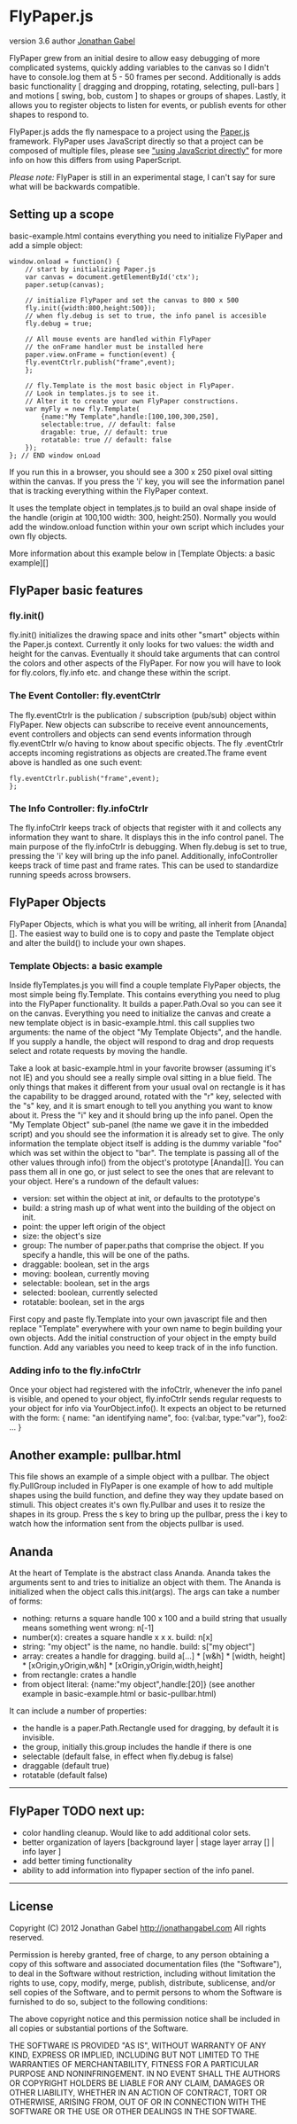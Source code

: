 # FlyPaper.js
version 3.6 author [Jonathan Gabel](http://jonathangabel.com)

FlyPaper grew from an initial desire to allow easy debugging of more complicated systems, quickly adding variables to the canvas so I didn't have to console.log them at 5 - 50 frames per second.  Additionally is adds basic functionality [ dragging and dropping, rotating, selecting, pull-bars ] and motions [ swing, bob, custom ] to shapes or groups of shapes. Lastly, it allows you to register objects to listen for events, or publish events for other shapes to respond to.

FlyPaper.js adds the fly namespace to a project using the [Paper.js](http://paperjs.org) framework. FlyPaper uses JavaScript directly so that a project can be composed of multiple files, please see ["using JavaScript directly"](http://paperjs.org/tutorials/getting-started/using-javascript-directly/) for more info on how this differs from using PaperScript.

*Please note:* FlyPaper is still in an experimental stage, I can't say for sure what will be backwards compatible.

## Setting up a scope

basic-example.html contains everything you need to initialize FlyPaper and add a simple object:  

	window.onload = function() {
		// start by initializing Paper.js
		var canvas = document.getElementById('ctx');
		paper.setup(canvas);
	
		// initialize FlyPaper and set the canvas to 800 x 500 
		fly.init({width:800,height:500});
		// when fly.debug is set to true, the info panel is accesible
		fly.debug = true;
	
		// All mouse events are handled within FlyPaper
		// the onFrame handler must be installed here
		paper.view.onFrame = function(event) {
		fly.eventCtrlr.publish("frame",event);
		};

		// fly.Template is the most basic object in FlyPaper.
		// Look in templates.js to see it.		
		// Alter it to create your own FlyPaper constructions.
		var myFly = new fly.Template(
			{name:"My Template",handle:[100,100,300,250],
			selectable:true, // default: false
			dragable: true, // default: true
			rotatable: true // default: false
		});
	}; // END window onLoad


If you run this in a browser, you should see a 300 x 250 pixel oval sitting within the canvas. If you press the 'i' key, you will see the information panel that is tracking everything within the FlyPaper context. 

It uses the template object in templates.js to build an oval shape inside of the handle (origin at 100,100 width: 300, height:250). Normally you would add the window.onload function within your own script which includes your own fly objects.  

More information about this example below in [Template Objects: a basic example][]

## FlyPaper basic features

### fly.init()

fly.init() initializes the drawing space and inits other "smart" objects within the Paper.js context. Currently it only looks for two values: the width and height for the canvas.
Eventually it should take arguments that can control the colors and other aspects of the FlyPaper. For now you will have to look for fly.colors, fly.info etc. and change these within the script. 
### The Event Contoller: fly.eventCtrlr

The fly.eventCtrlr is the publication / subscription (pub/sub) object within FlyPaper. New objects can subscribe to receive event announcements, event controllers and objects can send events information through fly.eventCtrlr w/o having to know about specific objects. The fly
.eventCtrlr accepts incoming registrations as objects are created.The frame event above is handled as one such event:

	fly.eventCtrlr.publish("frame",event);
	};


### The Info Controller: fly.infoCtrlr

The fly.infoCtrlr keeps track of objects that register with it and collects any information they want to share.  It displays this in the info control panel.  The main purpose of the fly.infoCtrlr is debugging.  When fly.debug is set to true, pressing the 'i' key will bring up the info panel.  Additionally, infoController keeps track of time past and frame rates.  This can be used to standardize running speeds across browsers.

## FlyPaper Objects

FlyPaper Objects, which is what you will be writing, all inherit from [Ananda][]. The easiest way to build one is to copy and paste the Template object and alter the build() to include your own shapes.

### Template Objects: a basic example

Inside flyTemplates.js you will find a couple template FlyPaper objects, the most simple being fly.Template. This contains everything you need to plug into the FlyPaper functionality.  It builds a paper.Path.Oval so you can see it on the canvas. Everything you need to initialize the canvas and create a new template object is in basic-example.html. this call supplies two arguments: the name of the object "My Template Objects", and the handle.  If you supply a handle, the object will respond to drag and drop requests select and rotate requests by moving the handle.  

Take a look at basic-example.html in your favorite browser (assuming it's not IE) and you should see a really simple oval sitting in a blue field. The only things that makes it different from your usual oval on rectangle is it has the capability to be dragged around, rotated with the "r" key, selected with the "s" key, and it is smart enough to tell you anything you want to know about it.  Press the "i" key and it should bring up the info panel. Open the "My Template Object" sub-panel (the name we gave it in the imbedded script) and you should see the information it is already set to give. The only information the template object itself is adding is the dummy variable "foo" which was set within the object to "bar".  The template is passing all of the other values through info() from the object's prototype [Ananda][].  You can pass them all in one go, or just select to see the ones that are relevant to your object. Here's a rundown of the default values: 
  
  * version: set within the object at init, or defaults to the prototype's
  * build: a string mash up of what went into the building of the object on init.
  * point: the upper left origin of the object
  * size: the object's size
  * group: The number of paper.paths that comprise the object.  If you specify a handle, this will be one of the paths.
  * draggable: boolean, set in the args
  * moving: boolean, currently moving
  * selectable: boolean, set in the args
  * selected: boolean, currently selected
  * rotatable: boolean, set in the args

First copy and paste fly.Template into your own javascript file and then replace "Template" everywhere with your own name to begin building your own objects.  Add the initial construction of your object in the empty build function.  Add any variables you need to keep track of in the info function.

### Adding info to the fly.infoCtrlr

Once your object had registered with the infoCtrlr, whenever the info panel is visible, and opened to your object, fly.infoCtrlr sends regular requests to  your object for info via YourObject.info(). It expects an object to be returned with the form: 
{ name: "an identifying name", foo: {val:bar, type:"var"}, foo2: ... }

## Another example: pullbar.html

This file shows an example of a simple object with a pullbar. The object fly.PullGroup included in FlyPaper is one example of how to add multiple shapes using the build function, and define they way they update based on stimuli.  This object creates it's own fly.Pullbar and uses it to resize the shapes in its group. Press the s key to bring up the pullbar, press the i key to watch how the information sent from the objects pullbar is used. 

## Ananda 

At the heart of Template is the abstract class Ananda. Ananda takes the arguments sent to and tries to initialize an object with them. The Ananda is initialized when the object calls this.init(args).  The args can take a number of forms:

  * nothing: returns a square handle 100 x 100 and a build string that usually means something went wrong: n[-1]
  * number(x): creates a square handle x x x. build: n[x]
  * string: "my object" is the name, no handle. build: s["my object"]
  * array: creates a handle for dragging. build a[...]
		* [w&h]
		* [width, height]
		* [xOrigin,yOrigin,w&h]
		* [xOrigin,yOrigin,width,height]
  * from rectangle: crates a handle 
  * from object literal: {name:"my object",handle:[20]} (see another example in basic-example.html or basic-pullbar.html)

It can include a number of properties:

  * the handle is a paper.Path.Rectangle used for dragging, by default it is invisible.
  * the group, initially this.group includes the handle if there is one
  * selectable (default false, in effect when fly.debug is false)
  * draggable (default true)
  * rotatable (default false)

----

## FlyPaper TODO next up:
  * color handling cleanup. Would like to add additional color sets.
  * better organization of layers [background layer | stage layer array [] | info layer ]
  * add better timing functionality
  * ability to add information into flypaper section of the info panel.

----

## License

Copyright (C) 2012 Jonathan Gabel
http://jonathangabel.com
All rights reserved.


Permission is hereby granted, free of charge, to any person obtaining a copy of this software and associated documentation files (the "Software"), to deal in the Software without restriction, including without limitation the rights to use, copy, modify, merge, publish, distribute, sublicense, and/or sell copies of the Software, and to permit persons to whom the Software is furnished to do so, subject to the following conditions:

The above copyright notice and this permission notice shall be included in all copies or substantial portions of the Software.

THE SOFTWARE IS PROVIDED "AS IS", WITHOUT WARRANTY OF ANY KIND, EXPRESS OR IMPLIED, INCLUDING BUT NOT LIMITED TO THE WARRANTIES OF MERCHANTABILITY, FITNESS FOR A PARTICULAR PURPOSE AND NONINFRINGEMENT. IN NO EVENT SHALL THE AUTHORS OR COPYRIGHT HOLDERS BE LIABLE FOR ANY CLAIM, DAMAGES OR OTHER LIABILITY, WHETHER IN AN ACTION OF CONTRACT, TORT OR OTHERWISE, ARISING FROM, OUT OF OR IN CONNECTION WITH THE SOFTWARE OR THE USE OR OTHER DEALINGS IN THE SOFTWARE.